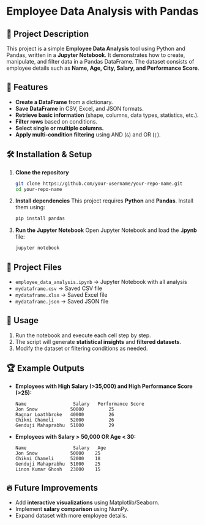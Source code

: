 # Employee Data Analysis with Pandas

## 📌 Project Description
This project is a simple **Employee Data Analysis** tool using Python and Pandas, written in a **Jupyter Notebook**. It demonstrates how to create, manipulate, and filter data in a Pandas DataFrame. The dataset consists of employee details such as **Name, Age, City, Salary, and Performance Score**.

## 🚀 Features
- **Create a DataFrame** from a dictionary.
- **Save DataFrame** in CSV, Excel, and JSON formats.
- **Retrieve basic information** (shape, columns, data types, statistics, etc.).
- **Filter rows** based on conditions.
- **Select single or multiple columns.**
- **Apply multi-condition filtering** using AND (`&`) and OR (`|`).

## 🛠 Installation & Setup
1. **Clone the repository**
   ```bash
   git clone https://github.com/your-username/your-repo-name.git
   cd your-repo-name
   ```
2. **Install dependencies**
   This project requires **Python** and **Pandas**. Install them using:
   ```bash
   pip install pandas
   ```
3. **Run the Jupyter Notebook**
   Open Jupyter Notebook and load the **.ipynb** file:
   ```bash
   jupyter notebook
   ```

## 📂 Project Files
- `employee_data_analysis.ipynb` → Jupyter Notebook with all analysis
- `mydataframe.csv` → Saved CSV file
- `mydataframe.xlsx` → Saved Excel file
- `mydataframe.json` → Saved JSON file

## 📌 Usage
1. Run the notebook and execute each cell step by step.
2. The script will generate **statistical insights** and **filtered datasets**.
3. Modify the dataset or filtering conditions as needed.

## 🏆 Example Outputs
- **Employees with High Salary (>35,000) and High Performance Score (>25):**
  ```
  Name                 Salary   Performance Score
  Jon Snow            50000         25
  Ragnar Loathbroke   40000         26
  Chikni Chameli      52000         26
  Genduji Mahaprabhu  51000         29
  ```
- **Employees with Salary > 50,000 OR Age < 30:**
  ```
  Name                 Salary   Age
  Jon Snow            50000    25
  Chikni Chameli      52000    18
  Genduji Mahaprabhu  51000    25
  Linon Kumar Ghosh   23000    15
  ```

## 🔥 Future Improvements
- Add **interactive visualizations** using Matplotlib/Seaborn.
- Implement **salary comparison** using NumPy.
- Expand dataset with more employee details.



